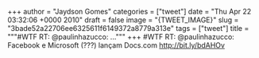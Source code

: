 
+++
author = "Jaydson Gomes"
categories = ["tweet"]
date = "Thu Apr 22 03:32:06 +0000 2010"
draft = false
image = "{TWEET_IMAGE}"
slug = "3bade52a22706ee6325611f6149372a8779a313e"
tags = ["tweet"]
title = """#WTF RT: @paulinhazucco: ..."""
+++
#WTF RT: @paulinhazucco: Facebook e Microsoft (???) lançam Docs.com http://bit.ly/bdAHOv
